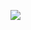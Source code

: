 ![](https://bat.bing.com/action/0?ti=56018282&Ver=2&mid=204f7a17-6cda-4edc-bc8a-34da5feada7f&sid=201ffde0635411ee902411d77b750559&vid=20202bf0635411ee9ac03f2e618b0b9f&vids=0&msclkid=N&pi=0&lg=en-US&sw=800&sh=600&sc=24&nwd=1&tl=Shortform%20%7C%20Adult%20Children%20of%20Emotionally%20Immature%20Parents&p=https%3A%2F%2Fwww.shortform.com%2Fapp%2Fbook%2Fadult-children-of-emotionally-immature-parents%2Fexercise-practice-setting-boundaries&r=&lt=414&evt=pageLoad&sv=1&rn=757598)
